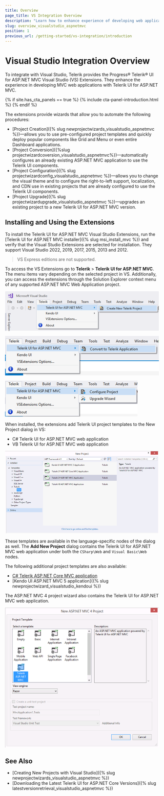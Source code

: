 ```yaml
---
title: Overview
page_title: VS Integration Overview
description: "Learn how to enhance experience of developing web applications with Telerik UI for ASP.NET MVC."
slug: overview_visualstudio_aspnetmvc
position: 1
previous_url: /getting-started/vs-integration/introduction
---
```


# Visual Studio Integration Overview

To integrate with Visual Studio, Telerik provides the Progress&reg; Telerik&reg; UI for ASP.NET MVC Visual Studio (VS) Extensions. They enhance the experience in developing MVC web applications with Telerik UI for ASP.NET MVC.

{% if site.has_cta_panels == true %}
{% include cta-panel-introduction.html %}
{% endif %}

The extensions provide wizards that allow you to automate the following procedures:

* [Project Creation]({% slug newprojectwizards_visualstudio_aspnetmvc %})&mdash;allows you to use pre-configured project templates and quickly deploy popular components like Grid and Menu or even entire Dashboard applications.
* [Project Conversion]({%slug projectwizardcoversion_visualstudio_aspnetmvc%})&mdash;automatically configures an already existing ASP.NET MVC application to use the Telerik UI components.
* [Project Configuration]({% slug projectwizardconfig_visualstudio_aspnetmvc %})&mdash;allows you to change the visual theme and to configure the right-to-left support, localization, and CDN use in existing projects that are already configured to use the Telerik UI components.
* [Project Upgrade]({% slug projectwizardupgrade_visualstudio_aspnetmvc %})&mdash;upgrades an existing project to a new Telerik UI for ASP.NET MVC version.


## Installing and Using the Extensions

To install the Telerik UI for ASP.NET MVC Visual Studio Extensions, run the [Telerik UI for ASP.NET MVC installer]({% slug msi_install_mvc %}) and verify that the Visual Studio Extensions are selected for installation. They support Visual Studio 2022, 2019, 2017, 2015, 2013 and 2012.

> VS Express editions are not supported.

To access the VS Extensions go to **Telerik** > **Telerik UI for ASP.NET MVC**. The menu items vary depending on the selected project in VS. Additionally, you can access the extensions through the Solution Explorer context menu of any supported ASP.NET MVC Web Application project.

![Visual Studio with no selected projects](../vs-integration-mvc/images/create_menu.png)

![The selected project in VS is a standard ASP.NET MVC 4 or 5 web application](../vs-integration-mvc/images/convert_menu.png)

![The selected project in VS is a Telerik UI for ASP.NET MVC web application](../vs-integration-mvc/images/configure_menu.png)

When installed, the extensions add Telerik UI project templates to the New Project dialog in VS:

* C# Telerik UI for ASP.NET MVC web application
* VB Telerik UI for ASP.NET MVC web application

![The added project templates](../vs-integration-mvc/images/project_template.png)

These templates are available in the language-specific nodes of the dialog as well. The **Add New Project** dialog contains the Telerik UI for ASP.NET MVC web application under both the `CSharp\Web` and `Visual Basic\Web` nodes.

The following additional project templates are also available:

* [C# Telerik ASP.NET Core MVC application](https://docs.telerik.com/aspnet-core/introduction)
* [Kendo UI ASP.NET MVC 5 application]({% slug newprojectwizard_visualstudio_kendoui %})

The ASP.NET MVC 4 project wizard also contains the Telerik UI for ASP.NET MVC web application.

![The MVC wizard](../vs-integration-mvc/images/mvc_wizard.png)

## See Also

* [Creating New Projects with Visual Studio]({% slug newprojectwizards_visualstudio_aspnetmvc %})
* [Downloading the Latest Telerik UI for ASP.NET Core Versions]({% slug latestversionretrieval_visualstudio_aspnetmvc %})
